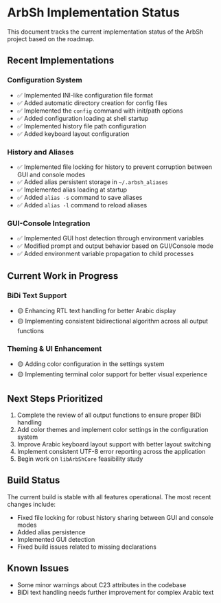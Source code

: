 # ArbSh Implementation Status

This document tracks the current implementation status of the ArbSh project based on the roadmap.

## Recent Implementations

### Configuration System
- ✅ Implemented INI-like configuration file format
- ✅ Added automatic directory creation for config files
- ✅ Implemented the `config` command with init/path options
- ✅ Added configuration loading at shell startup
- ✅ Implemented history file path configuration
- ✅ Added keyboard layout configuration

### History and Aliases
- ✅ Implemented file locking for history to prevent corruption between GUI and console modes
- ✅ Added alias persistent storage in `~/.arbsh_aliases`
- ✅ Implemented alias loading at startup
- ✅ Added `alias -s` command to save aliases
- ✅ Added `alias -l` command to reload aliases

### GUI-Console Integration
- ✅ Implemented GUI host detection through environment variables
- ✅ Modified prompt and output behavior based on GUI/Console mode
- ✅ Added environment variable propagation to child processes

## Current Work in Progress

### BiDi Text Support
- 🟡 Enhancing RTL text handling for better Arabic display
- 🟡 Implementing consistent bidirectional algorithm across all output functions

### Theming & UI Enhancement
- 🟡 Adding color configuration in the settings system
- 🟡 Implementing terminal color support for better visual experience

## Next Steps Prioritized

1. Complete the review of all output functions to ensure proper BiDi handling
2. Add color themes and implement color settings in the configuration system
3. Improve Arabic keyboard layout support with better layout switching
4. Implement consistent UTF-8 error reporting across the application
5. Begin work on `libArbShCore` feasibility study

## Build Status

The current build is stable with all features operational. The most recent changes include:
- Fixed file locking for robust history sharing between GUI and console modes
- Added alias persistence
- Implemented GUI detection
- Fixed build issues related to missing declarations

## Known Issues

- Some minor warnings about C23 attributes in the codebase
- BiDi text handling needs further improvement for complex Arabic text 
